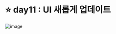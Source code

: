# ⭐ day11 : UI 새롭게 업데이트
![image](https://github.com/user-attachments/assets/0f3b93a2-b0bd-4ff2-8e2c-cf35cfee4aeb)
